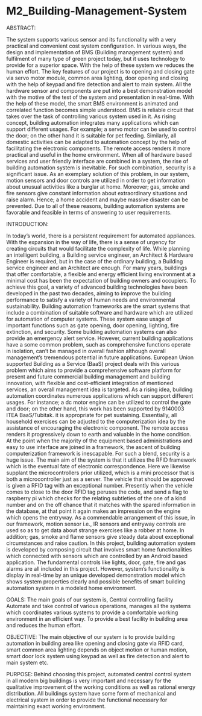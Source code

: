 # M2_Building-Management-System

ABSTRACT:

The system supports various sensor and its functionality with a very practical and convenient cost system configuration. In various ways, the design and implementation of BMS (Building management system) and fulfilment of many type of green project today, but it uses technology to provide for a superior space. With the help of these system we reduces the human effort. The key features of our project is to opening and closing gate via servo motor module, common area lighting, door opening and closing with the help of keypad and fire detection and alert to main system. All the hardware sensor and components are put into a best demonstration model with the motive of the test of the system and presentation in real-time. With the help of these model, the smart BMS environment is animated and correlated function becomes simple understood. BMS is reliable circuit that takes over the task of controlling various system used in it.
As rising concept, building automation integrates many applications which can support different usages. For example; a servo motor can be used to control the door; on the other hand it is suitable for pet feeding. Similarly, all domestic activities can be adapted to automation concept by the help of facilitating the electronic components.
The remote access renders it more practical and useful in the home environment. When all of hardware based services and user friendly interface are combined in a system, the rise of building automation system is inevitable. For such combination, security is a significant issue. As an exemplary solution of this problem, in our system, motion sensors and door controls are utilized in order to get information about unusual activities like a burglar at home. Moreover; gas, smoke and fire sensors give constant information about extraordinary situations and raise alarm. Hence; a home accident and maybe massive disaster can be prevented. Due to all of these reasons, building automation systems are favorable and feasible in terms of answering to user requirements.




INTRODUCTION:

In today’s world, there is a persistent requirement for automated appliances. With the expansion in the way of life, there is a sense of urgency for creating circuits that would facilitate the complexity of life. While planning an intelligent building, a Building service engineer, an Architect & Hardware Engineer is required, but in the case of the ordinary building, a Building service engineer and an Architect are enough. For many years, buildings that offer comfortable, a flexible and energy efficient living environment at a minimal cost has been the expectation of building owners and occupiers. To achieve this goal, a variety of advanced building technologies have been developed in the past two decades, aiming to improve the building performance to satisfy a variety of human needs and environmental sustainability. Building automation frameworks are the smart systems that include a combination of suitable software and hardware which are utilized for automation of computer systems. These system ease usage of important functions such as gate opening, door opening, lighting, fire extinction, and security. Some building automation systems can also provide an emergency alert service. However, current building applications have a some common problem, such as comprehensive functions operate in isolation, can’t be managed in overall fashion although overall management’s tremendous potential in future applications. 
European Union supported Building as a Service (BaaS) project deals with this various problem which aims to provide a comprehensive software platform for present and future commercial building management and building innovation, with flexible and cost-efficient integration of mentioned services, an overall management idea is targeted. As a rising idea, building automation coordinates numerous applications which can support different usages. For instance; a dc motor engine can be utilized to control the gate and door; on the other hand, this work has been supported by 9140003 ITEA BaaS/Tubitak. it is appropriate for pet sustaining. Essentially, all household exercises can be adjusted to the computerization idea by the assistance of encouraging the electronic component. The remote access renders it progressively down to earth and valuable in the home condition. At the point when the majority of the equipment based administrations and easy to use interface are joined in a framework, the ascent of building computerization framework is inescapable. For such a blend, security is a huge issue.
The main aim of the system is that it utilizes the RFID framework which is the eventual fate of electronic correspondence. Here we likewise supplant the microcontrollers prior utilized, which is a mini processor that is both a microcontroller just as a server. The vehicle that should be approved is given a RFID tag with an exceptional number. Presently when the vehicle comes to close to the door RFID tag peruses the code, and send a flag to raspberry pi which checks for the relating subtleties of the one of a kind number and on the off chance that it matches with the spared information in the database, at that point it again makes an impression on the engine which opens the entryway. 
 As a commendable arrangement of this issue, in our framework, motion sensor i.e., IR sensors and entryway controls are used so as to get data about strange exercises like a robber at home. In addition; gas, smoke and flame sensors give steady data about exceptional circumstances and raise caution. In this project, building automation system is developed by composing circuit that involves smart home functionalities which connected with sensors which are controlled by an Android based application. The fundamental controls like lights, door, gate, fire and gas alarms are all included in this project. However, system’s functionality is display in real-time by an unique developed demonstration model which shows system properties clearly and possible benefits of smart building automation system in a modeled home environment.


GOALS:
The main goals of our system is, Central controlling facility Automate and take control of various operations, manages all the systems which coordinates various systems to provide a comfortable working environment in an efficient way. To provide a best facility in building area and reduces the human effort.

OBJECTIVE:
The main objective of our system is to provide building automation in building area like opening and closing gate via RFID card, smart common area lighting depends on object motion or human motion, smart door lock system using keypad as well as fire detection and alert to main system etc.

PURPOSE:
Behind choosing this project, automated central control system in all modern big buildings is very important and necessary for the qualitative improvement of the working conditions as well as rational energy distribution. All buildings system have some form of mechanical and electrical system in order to provide the functional necessary for maintaining exact working environment.
